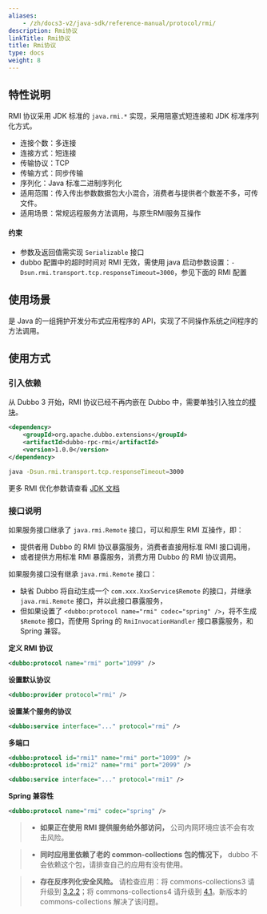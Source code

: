 ```yaml
---
aliases:
    - /zh/docs3-v2/java-sdk/reference-manual/protocol/rmi/
description: Rmi协议
linkTitle: Rmi协议
title: Rmi协议
type: docs
weight: 8
---
```



## 特性说明
RMI 协议采用 JDK 标准的 `java.rmi.*` 实现，采用阻塞式短连接和 JDK 标准序列化方式。

* 连接个数：多连接
* 连接方式：短连接
* 传输协议：TCP
* 传输方式：同步传输
* 序列化：Java 标准二进制序列化
* 适用范围：传入传出参数数据包大小混合，消费者与提供者个数差不多，可传文件。
* 适用场景：常规远程服务方法调用，与原生RMI服务互操作

#### 约束

* 参数及返回值需实现 `Serializable` 接口
* dubbo 配置中的超时时间对 RMI 无效，需使用 java 启动参数设置：`-Dsun.rmi.transport.tcp.responseTimeout=3000`，参见下面的 RMI 配置


## 使用场景

是 Java 的一组拥护开发分布式应用程序的 API，实现了不同操作系统之间程序的方法调用。

## 使用方式

### 引入依赖

从 Dubbo 3 开始，RMI 协议已经不再内嵌在 Dubbo 中，需要单独引入独立的[模块](/zh-cn/download/spi-extensions/#dubbo-rpc)。
```xml
<dependency>
    <groupId>org.apache.dubbo.extensions</groupId>
    <artifactId>dubbo-rpc-rmi</artifactId>
    <version>1.0.0</version>
</dependency>
```

```sh
java -Dsun.rmi.transport.tcp.responseTimeout=3000
```
更多 RMI 优化参数请查看 [JDK 文档](https://docs.oracle.com/javase/6/docs/technotes/guides/rmi/sunrmiproperties.html)

### 接口说明
如果服务接口继承了 `java.rmi.Remote` 接口，可以和原生 RMI 互操作，即：

* 提供者用 Dubbo 的 RMI 协议暴露服务，消费者直接用标准 RMI 接口调用，
* 或者提供方用标准 RMI 暴露服务，消费方用 Dubbo 的 RMI 协议调用。

如果服务接口没有继承 `java.rmi.Remote` 接口：

* 缺省 Dubbo 将自动生成一个 `com.xxx.XxxService$Remote` 的接口，并继承 `java.rmi.Remote` 接口，并以此接口暴露服务，
* 但如果设置了 `<dubbo:protocol name="rmi" codec="spring" />`，将不生成 `$Remote` 接口，而使用 Spring 的 `RmiInvocationHandler` 接口暴露服务，和 Spring 兼容。

**定义 RMI 协议**

```xml
<dubbo:protocol name="rmi" port="1099" />
```

**设置默认协议**

```xml
<dubbo:provider protocol="rmi" />
```

**设置某个服务的协议**

```xml
<dubbo:service interface="..." protocol="rmi" />
```

**多端口**

```xml
<dubbo:protocol id="rmi1" name="rmi" port="1099" />
<dubbo:protocol id="rmi2" name="rmi" port="2099" />

<dubbo:service interface="..." protocol="rmi1" />
```

**Spring 兼容性**

```xml
<dubbo:protocol name="rmi" codec="spring" />
```


> - **如果正在使用 RMI 提供服务给外部访问，** 公司内网环境应该不会有攻击风险。

> - **同时应用里依赖了老的 common-collections 包的情况下，** dubbo 不会依赖这个包，请排查自己的应用有没有使用。

> - **存在反序列化安全风险。** 请检查应用：将 commons-collections3 请升级到 [3.2.2](https://commons.apache.org/proper/commons-collections/release_3_2_2.html)；将 commons-collections4 请升级到 [4.1](https://commons.apache.org/proper/commons-collections/release_4_1.html)。新版本的 commons-collections 解决了该问题。